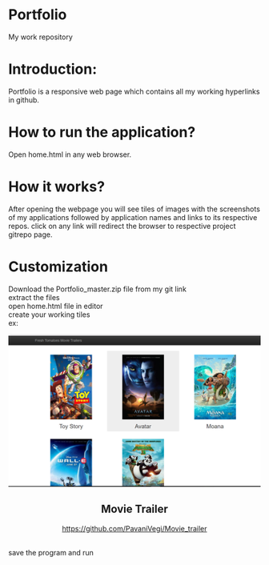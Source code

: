 # Portfolio
My work repository

# Introduction:
Portfolio is a responsive web page which contains all my working hyperlinks in github.

# How to run the application?
Open home.html in any web browser.

# How it works?
After opening the webpage you will see tiles of images with the screenshots of my applications followed by application names and links to its respective repos.
click on any link will redirect the browser to respective project gitrepo page.

# Customization
Download the Portfolio_master.zip file from my git link<br /> 
extract the files<br />
open home.html file in editor<br />
create your working tiles<br /> 
ex: <div class="col-lg-4 col-sm-6 col-xs-12 tile">
         <img class="projectpic" src="movie-trailer.png" alt="img not found">
                <center>
                    <h2>Movie Trailer</h2>
                    <a href="https://github.com/PavaniVegi/Movie_trailer">https://github.com/PavaniVegi/Movie_trailer</a>
           </center>
     </div><br />
            
save the program and run<br />


